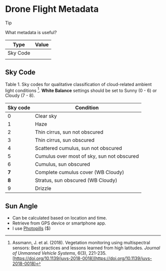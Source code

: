# Drone Flight Metadata
> [!TIP] 
> What metadata is useful?

| Type      | Value |
| --------- | ----- |
| Sky Code  |       |
|           |       |


## Sky Code

Table 1. Sky codes for qualitative classification of cloud-related ambient light conditions [^Assman2018]. **White Balance** settings should be set to Sunny (0 - 6) or Cloudy (7 - 8).

| Sky code | Condition                                |
|----------|------------------------------------------|
| 0        | Clear sky                                |
| 1        | Haze                                     |
| 2        | Thin cirrus, sun not obscured            |
| 3        | Thin cirrus, sun obscured                |
| 4        | Scattered cumulus, sun not obscured      |
| 5        | Cumulus over most of sky, sun not obscured |
| 6        | Cumulus, sun obscured                    |
| **7**        | Complete cumulus cover      (WB Cloudy)             |
| **8**        | Stratus, sun obscured (WB Cloudy)                   |
| 9        | Drizzle                                  |

## Sun Angle
- Can be calculated based on location and time.
- Retrieve from GPS device or smartphone app.
- I use [Photopills](https://www.photopills.com/) ($)


[^Assman2018]: Assmann, J. et al. (2018). Vegetation monitoring using multispectral sensors: Best practices and lessons learned from high latitudes. _Journal of Unmanned Vehicle Systems_, 6(3), 221-235. [https://doi.org/10.1139/juvs-2018-0018](https://doi.org/10.1139/juvs-2018-0018)